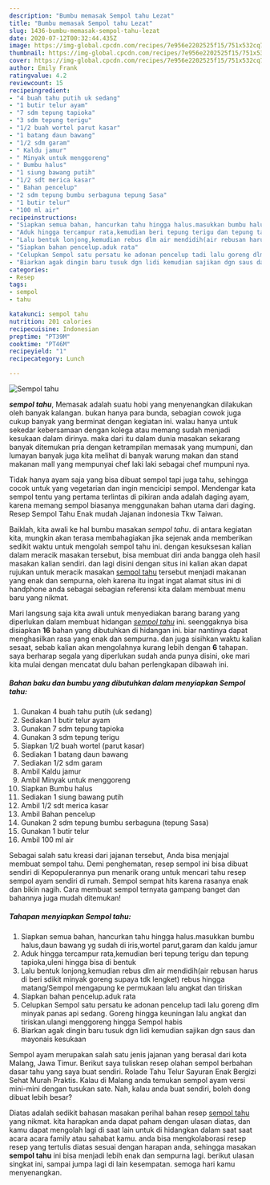 ```yaml
---
description: "Bumbu memasak Sempol tahu Lezat"
title: "Bumbu memasak Sempol tahu Lezat"
slug: 1436-bumbu-memasak-sempol-tahu-lezat
date: 2020-07-12T00:32:44.435Z
image: https://img-global.cpcdn.com/recipes/7e956e2202525f15/751x532cq70/sempol-tahu-foto-resep-utama.jpg
thumbnail: https://img-global.cpcdn.com/recipes/7e956e2202525f15/751x532cq70/sempol-tahu-foto-resep-utama.jpg
cover: https://img-global.cpcdn.com/recipes/7e956e2202525f15/751x532cq70/sempol-tahu-foto-resep-utama.jpg
author: Emily Frank
ratingvalue: 4.2
reviewcount: 15
recipeingredient:
- "4 buah tahu putih uk sedang"
- "1 butir telur ayam"
- "7 sdm tepung tapioka"
- "3 sdm tepung terigu"
- "1/2 buah wortel parut kasar"
- "1 batang daun bawang"
- "1/2 sdm garam"
- " Kaldu jamur"
- " Minyak untuk menggoreng"
- " Bumbu halus"
- "1 siung bawang putih"
- "1/2 sdt merica kasar"
- " Bahan pencelup"
- "2 sdm tepung bumbu serbaguna tepung Sasa"
- "1 butir telur"
- "100 ml air"
recipeinstructions:
- "Siapkan semua bahan, hancurkan tahu hingga halus.masukkan bumbu halus,daun bawang yg sudah di iris,wortel parut,garam dan kaldu jamur"
- "Aduk hingga tercampur rata,kemudian beri tepung terigu dan tepung tapioka,uleni hingga bisa di bentuk"
- "Lalu bentuk lonjong,kemudian rebus dlm air mendidih(air rebusan harus di beri sdikit minyak goreng supaya tdk lengket) rebus hingga matang/Sempol mengapung ke permukaan lalu angkat dan tiriskan"
- "Siapkan bahan pencelup.aduk rata"
- "Celupkan Sempol satu persatu ke adonan pencelup tadi lalu goreng dlm minyak panas api sedang. Goreng hingga keuningan lalu angkat dan tiriskan.ulangi menggoreng hingga Sempol habis"
- "Biarkan agak dingin baru tusuk dgn lidi kemudian sajikan dgn saus dan mayonais kesukaan"
categories:
- Resep
tags:
- sempol
- tahu

katakunci: sempol tahu 
nutrition: 201 calories
recipecuisine: Indonesian
preptime: "PT39M"
cooktime: "PT46M"
recipeyield: "1"
recipecategory: Lunch

---
```



![Sempol tahu](https://img-global.cpcdn.com/recipes/7e956e2202525f15/751x532cq70/sempol-tahu-foto-resep-utama.jpg)

<b><i>sempol tahu</i></b>, Memasak adalah suatu hobi yang menyenangkan dilakukan oleh banyak kalangan. bukan hanya para bunda, sebagian cowok juga cukup banyak yang berminat dengan kegiatan ini. walau hanya untuk sekedar kebersamaan dengan kolega atau memang sudah menjadi kesukaan dalam dirinya. maka dari itu dalam dunia masakan sekarang banyak ditemukan pria dengan ketrampilan memasak yang mumpuni, dan lumayan banyak juga kita melihat di banyak warung makan dan stand makanan mall yang mempunyai chef laki laki sebagai chef mumpuni nya.

Tidak hanya ayam saja yang bisa dibuat sempol tapi juga tahu, sehingga cocok untuk yang vegetarian dan ingin mencicipi sempol. Mendengar kata sempol tentu yang pertama terlintas di pikiran anda adalah daging ayam, karena memang sempol biasanya menggunakan bahan utama dari daging. Resep Sempol Tahu Enak mudah Jajanan indonesia Tkw Taiwan.

Baiklah, kita awali ke hal bumbu masakan <i>sempol tahu</i>. di antara kegiatan kita, mungkin akan terasa membahagiakan jika sejenak anda memberikan sedikit waktu untuk mengolah sempol tahu ini. dengan kesuksesan kalian dalam meracik masakan tersebut, bisa membuat diri anda bangga oleh hasil masakan kalian sendiri. dan lagi disini dengan situs ini kalian akan dapat rujukan untuk meracik masakan <u>sempol tahu</u> tersebut menjadi makanan yang enak dan sempurna, oleh karena itu ingat ingat alamat situs ini di handphone anda sebagai sebagian referensi kita dalam membuat menu baru yang nikmat.


Mari langsung saja kita awali untuk menyediakan barang barang yang diperlukan dalam membuat hidangan <u><i>sempol tahu</i></u> ini. seenggaknya bisa disiapkan <b>16</b> bahan yang dibutuhkan di hidangan ini. biar nantinya dapat menghasilkan rasa yang enak dan sempurna. dan juga sisihkan waktu kalian sesaat, sebab kalian akan mengolahnya kurang lebih dengan <b>6</b> tahapan. saya berharap segala yang diperlukan sudah anda punya disini, oke mari kita mulai dengan mencatat dulu bahan perlengkapan dibawah ini.

<!--inarticleads1-->

##### Bahan baku dan bumbu yang dibutuhkan dalam menyiapkan Sempol tahu:

1. Gunakan 4 buah tahu putih (uk sedang)
1. Sediakan 1 butir telur ayam
1. Gunakan 7 sdm tepung tapioka
1. Gunakan 3 sdm tepung terigu
1. Siapkan 1/2 buah wortel (parut kasar)
1. Sediakan 1 batang daun bawang
1. Sediakan 1/2 sdm garam
1. Ambil  Kaldu jamur
1. Ambil  Minyak untuk menggoreng
1. Siapkan  Bumbu halus
1. Sediakan 1 siung bawang putih
1. Ambil 1/2 sdt merica kasar
1. Ambil  Bahan pencelup
1. Gunakan 2 sdm tepung bumbu serbaguna (tepung Sasa)
1. Gunakan 1 butir telur
1. Ambil 100 ml air


Sebagai salah satu kreasi dari jajanan tersebut, Anda bisa menjajal membuat sempol tahu. Demi penghematan, resep sempol ini bisa dibuat sendiri di Kepopulerannya pun menarik orang untuk mencari tahu resep sempol ayam sendiri di rumah. Sempol sempat hits karena rasanya enak dan bikin nagih. Cara membuat sempol ternyata gampang banget dan bahannya juga mudah ditemukan! 

<!--inarticleads2-->

##### Tahapan menyiapkan Sempol tahu:

1. Siapkan semua bahan, hancurkan tahu hingga halus.masukkan bumbu halus,daun bawang yg sudah di iris,wortel parut,garam dan kaldu jamur
1. Aduk hingga tercampur rata,kemudian beri tepung terigu dan tepung tapioka,uleni hingga bisa di bentuk
1. Lalu bentuk lonjong,kemudian rebus dlm air mendidih(air rebusan harus di beri sdikit minyak goreng supaya tdk lengket) rebus hingga matang/Sempol mengapung ke permukaan lalu angkat dan tiriskan
1. Siapkan bahan pencelup.aduk rata
1. Celupkan Sempol satu persatu ke adonan pencelup tadi lalu goreng dlm minyak panas api sedang. Goreng hingga keuningan lalu angkat dan tiriskan.ulangi menggoreng hingga Sempol habis
1. Biarkan agak dingin baru tusuk dgn lidi kemudian sajikan dgn saus dan mayonais kesukaan


Sempol ayam merupakan salah satu jenis jajanan yang berasal dari kota Malang, Jawa Timur. Berikut saya tuliskan resep olahan sempol berbahan dasar tahu yang saya buat sendiri. Rolade Tahu Telur Sayuran Enak Bergizi Sehat Murah Praktis. Kalau di Malang anda temukan sempol ayam versi mini-mini dengan tusukan sate. Nah, kalau anda buat sendiri, boleh dong dibuat lebih besar? 

Diatas adalah sedikit bahasan masakan perihal bahan resep <u>sempol tahu</u> yang nikmat. kita harapkan anda dapat paham dengan ulasan diatas, dan kamu dapat mengolah lagi di saat lain untuk di hidangkan dalam saat saat acara acara family atau sahabat kamu. anda bisa mengkolaborasi resep resep yang tertulis diatas sesuai dengan harapan anda, sehingga masakan <b>sempol tahu</b> ini bisa menjadi lebih enak dan sempurna lagi. berikut ulasan singkat ini, sampai jumpa lagi di lain kesempatan. semoga hari kamu menyenangkan.
